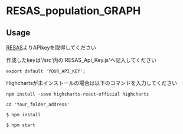 # RESAS_population_GRAPH

## Usage

[RESAS](https://opendata.resas-portal.go.jp/)よりAPIkeyを取得してください  

作成したkeyは'/src'内の'RESAS_Api_Key.js'へ記入してください  

`export default 'YOUR_API_KEY';`

Highchartsが未インストールの場合は以下のコマンドを入力してください

`npm install -save highcharts-react-official highcharts`  
  
`cd 'Your_folder_address'`  

`$ npm install`  

`$ npm start`
